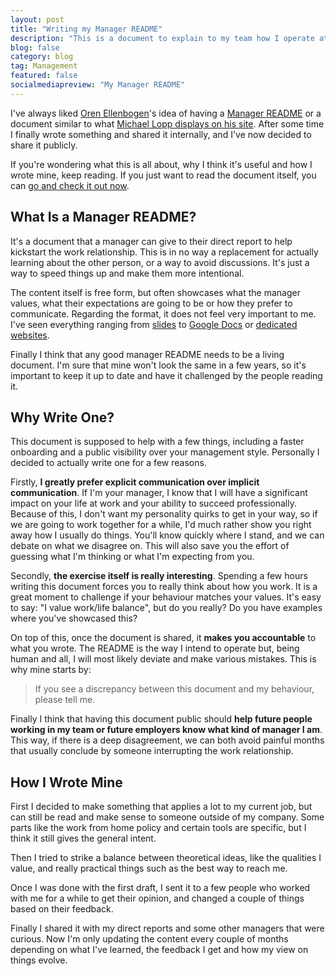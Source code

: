```yaml
---
layout: post
title: "Writing my Manager README"
description: "This is a document to explain to my team how I operate at work, including what I value, personality quirks or even the best way to reach me depending on the context."
blog: false
category: blog
tag: Management
featured: false
socialmediapreview: "My Manager README"
---
```


I've always liked [Oren Ellenbogen][1]'s idea of having a [Manager README][2] or a document similar to what [Michael Lopp displays on his site][3]. After some time I finally wrote something and shared it internally, and I've now decided to share it publicly.

If you're wondering what this is all about, why I think it's useful and how I wrote mine, keep reading. If you just want to read the document itself, you can [go and check it out now][4].

## What Is a Manager README?

It's a document that a manager can give to their direct report to help kickstart the work relationship. This is in no way a replacement for actually learning about the other person, or a way to avoid discussions. It's just a way to speed things up and make them more intentional.

The content itself is free form, but often showcases what the manager values, what their expectations are going to be or how they prefer to communicate.  Regarding the format, it does not feel very important to me. I've seen everything ranging from [slides][5] to [Google Docs][6] or [dedicated websites][7].

Finally I think that any good manager README needs to be a living document. I'm sure that mine won't look the same in a few years, so it's important to keep it up to date and have it challenged by the people reading it.

## Why Write One?

This document is supposed to help with a few things, including a faster onboarding and a public visibility over your management style. Personally I decided to actually write one for a few reasons.

Firstly, **I greatly prefer explicit communication over implicit communication**. If I'm your manager, I know that I will have a significant impact on your life at work and your ability to succeed professionally. Because of this, I don't want my personality quirks to get in your way, so if we are going to work together for a while, I'd much rather show you right away how I usually do things. You'll know quickly where I stand, and we can debate on what we disagree on. This will also save you the effort of guessing what I'm thinking or what I'm expecting from you.

Secondly, **the exercise itself is really interesting**. Spending a few hours writing this document forces you to really think about how you work. It is a great moment to challenge if your behaviour matches your values. It's easy to say: "I value work/life balance", but do you really? Do you have examples where you've showcased this?

On top of this, once the document is shared, it **makes you accountable** to what you wrote. The README is the way I intend to operate but, being human and all, I will most likely deviate and make various mistakes. This is why mine starts by:

> If you see a discrepancy between this document and my behaviour, please tell me.

Finally I think that having this document public should **help future people working in my team or future employers know what kind of manager I am**. This way, if there is a deep disagreement, we can both avoid painful months that usually conclude by someone interrupting the work relationship.

## How I Wrote Mine

First I decided to make something that applies a lot to my current job, but can still be read and make sense to someone outside of my company. Some parts like the work from home policy and certain tools are specific, but I think it still gives the general intent.

Then I tried to strike a balance between theoretical ideas, like the qualities I value, and really practical things such as the best way to reach me.

Once I was done with the first draft, I sent it to a few people who worked with me for a while to get their opinion, and changed a couple of things based on their feedback.

Finally I shared it with my direct reports and some other managers that were curious. Now I'm only updating the content every couple of months depending on what I've learned, the feedback I get and how my view on things evolve.



[1]:	https://twitter.com/orenellenbogen
[2]:	https://managerreadme.com/
[3]:	https://randsinrepose.com/archives/how-to-rands/
[4]:	/manager-readme/
[5]:	https://docs.google.com/presentation/d/1F2PWxQ-sKJ1uAlrhU9ULXOVmH-CW6dw_ufMzbFLAWHA/edit#slide=id.p
[6]:	https://docs.google.com/document/d/1sx5ssYb_xMrmwPpyjD5xP7RvQ7cHweDYlRGn2SXztKw/edit#heading=h.g1q7u9cc1uha
[7]:	https://managerreadme.com/readme/muness
